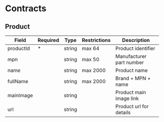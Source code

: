 # Contracts
## Product
| Field | Required | Type | Restrictions | Description |
|--|--|--|--|--|
|  productId | * | string | max 64 | Product identifier |
| mpn |  | string | max 50 | Manufacturer part number |
| name |  | string | max 2000 | Product name |
| fullName |  | string | max 2000 | Brand + MPN + name |
| mainImage |  | string |  | Product main image link |
| url |  | string |  | Product url for details |


